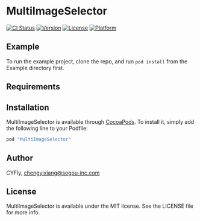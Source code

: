 # MultiImageSelector

[![CI Status](http://img.shields.io/travis/CYFly/MultiImageSelector.svg?style=flat)](https://travis-ci.org/CYFly/MultiImageSelector)
[![Version](https://img.shields.io/cocoapods/v/MultiImageSelector.svg?style=flat)](http://cocoapods.org/pods/MultiImageSelector)
[![License](https://img.shields.io/cocoapods/l/MultiImageSelector.svg?style=flat)](http://cocoapods.org/pods/MultiImageSelector)
[![Platform](https://img.shields.io/cocoapods/p/MultiImageSelector.svg?style=flat)](http://cocoapods.org/pods/MultiImageSelector)

## Example

To run the example project, clone the repo, and run `pod install` from the Example directory first.

## Requirements

## Installation

MultiImageSelector is available through [CocoaPods](http://cocoapods.org). To install
it, simply add the following line to your Podfile:

```ruby
pod "MultiImageSelector"
```

## Author

CYFly, chengyixiang@sogou-inc.com

## License

MultiImageSelector is available under the MIT license. See the LICENSE file for more info.
